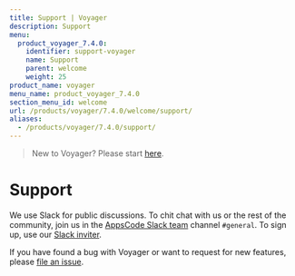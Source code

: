 ```yaml
---
title: Support | Voyager
description: Support
menu:
  product_voyager_7.4.0:
    identifier: support-voyager
    name: Support
    parent: welcome
    weight: 25
product_name: voyager
menu_name: product_voyager_7.4.0
section_menu_id: welcome
url: /products/voyager/7.4.0/welcome/support/
aliases:
  - /products/voyager/7.4.0/support/
---
```

> New to Voyager? Please start [here](/products/voyager/7.4.0/concepts/overview).

# Support

We use Slack for public discussions. To chit chat with us or the rest of the community, join us in the [AppsCode Slack team](https://appscode.slack.com/messages/C0XQFLGRM/details/) channel `#general`. To sign up, use our [Slack inviter](https://slack.appscode.com/).

If you have found a bug with Voyager or want to request for new features, please [file an issue](https://github.com/appscode/voyager/issues/new).
